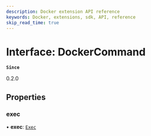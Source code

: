 ```yaml
---
description: Docker extension API reference
keywords: Docker, extensions, sdk, API, reference
skip_read_time: true
---
```


# Interface: DockerCommand

**`Since`**

0.2.0

## Properties

### exec

• **exec**: [`Exec`](Exec.md)
